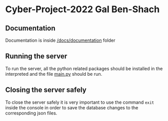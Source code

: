 # Cyber-Project-2022 Gal Ben-Shach
## Documentation
Documentation is inside [/docs/documentation](./docs/documentation) folder

## Running the server
To run the server, all the python related packages should be installed in the interpreted and the file [main.py](main.py) should be run.

## Closing the server safely
To close the server safely it is very important to use the command `exit` inside the console in order to save the database changes to the corresponding json files.
